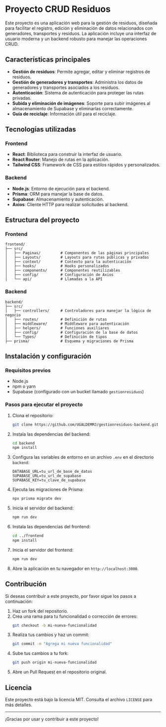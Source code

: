 # Proyecto CRUD Residuos

Este proyecto es una aplicación web para la gestión de residuos, diseñada para facilitar el registro, edición y eliminación de datos relacionados con generadores, transportes y residuos. La aplicación incluye una interfaz de usuario moderna y un backend robusto para manejar las operaciones CRUD.

## Características principales

- **Gestión de residuos**: Permite agregar, editar y eliminar registros de residuos.
- **Gestión de generadores y transportes**: Administra los datos de generadores y transportes asociados a los residuos.
- **Autenticación**: Sistema de autenticación para proteger las rutas privadas.
- **Subida y eliminación de imágenes**: Soporte para subir imágenes al almacenamiento de Supabase y eliminarlas correctamente.
- **Guía de reciclaje**: Información útil para el reciclaje.

## Tecnologías utilizadas

### Frontend
- **React**: Biblioteca para construir la interfaz de usuario.
- **React Router**: Manejo de rutas en la aplicación.
- **Tailwind CSS**: Framework de CSS para estilos rápidos y personalizados.

### Backend
- **Node.js**: Entorno de ejecución para el backend.
- **Prisma**: ORM para manejar la base de datos.
- **Supabase**: Almacenamiento y autenticación.
- **Axios**: Cliente HTTP para realizar solicitudes al backend.

## Estructura del proyecto

### Frontend
```
frontend/
├── src/
│   ├── Paginas/         # Componentes de las páginas principales
│   ├── Layouts/         # Layouts para rutas públicas y privadas
│   ├── context/         # Contexto para la autenticación
│   ├── hooks/           # Hooks personalizados
│   ├── components/      # Componentes reutilizables
│   ├── config/          # Configuración de Axios
│   └── api/             # Llamadas a la API
```

### Backend
```
backend/
├── src/
│   ├── controllers/     # Controladores para manejar la lógica de negocio
│   ├── routes/          # Definición de rutas
│   ├── middleware/      # Middleware para autenticación
│   ├── helpers/         # Funciones auxiliares
│   ├── config/          # Configuración de la base de datos
│   └── Types/           # Definición de tipos
├── prisma/              # Esquema y migraciones de Prisma
```

## Instalación y configuración

### Requisitos previos
- Node.js
- npm o yarn
- Supabase (configurado con un bucket llamado `gestionresiduos`)

### Pasos para ejecutar el proyecto

1. Clona el repositorio:
   ```bash
   git clone https://github.com/UGALDEMMJ/gestionresiduos-backend.git
   ```

2. Instala las dependencias del backend:
   ```bash
   cd backend
   npm install
   ```

3. Configura las variables de entorno en un archivo `.env` en el directorio `backend`:
   ```env
   DATABASE_URL=tu_url_de_base_de_datos
   SUPABASE_URL=tu_url_de_supabase
   SUPABASE_KEY=tu_clave_de_supabase
   ```

4. Ejecuta las migraciones de Prisma:
   ```bash
   npx prisma migrate dev
   ```

5. Inicia el servidor del backend:
   ```bash
   npm run dev
   ```

6. Instala las dependencias del frontend:
   ```bash
   cd ../frontend
   npm install
   ```

7. Inicia el servidor del frontend:
   ```bash
   npm run dev
   ```

8. Abre la aplicación en tu navegador en `http://localhost:3000`.

## Contribución

Si deseas contribuir a este proyecto, por favor sigue los pasos a continuación:

1. Haz un fork del repositorio.
2. Crea una rama para tu funcionalidad o corrección de errores:
   ```bash
   git checkout -b mi-nueva-funcionalidad
   ```
3. Realiza tus cambios y haz un commit:
   ```bash
   git commit -m "Agrega mi nueva funcionalidad"
   ```
4. Sube tus cambios a tu fork:
   ```bash
   git push origin mi-nueva-funcionalidad
   ```
5. Abre un Pull Request en el repositorio original.

## Licencia

Este proyecto está bajo la licencia MIT. Consulta el archivo `LICENSE` para más detalles.

---

¡Gracias por usar y contribuir a este proyecto!
